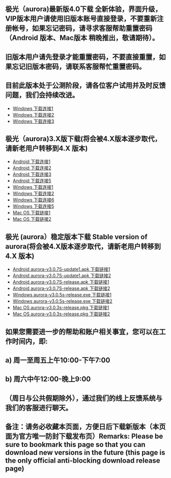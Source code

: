 ## 极光（aurora)最新版4.0下载 全新体验，界面升级，VIP版本用户请使用旧版本账号直接登录，不要重新注册帐号，如果忘记密码，请寻求客服帮助重置密码（Android 版本、Mac版本 稍晚推出，敬请期待）。
## 旧版本用户请先登录才能重置密码，不要直接重置，如果忘记旧版本密码，请联系客服帮忙重置密码。
## 目前此版本处于公测阶段，请各位客户试用并及时反馈问题，我们会持续改进。
- <a href="https://files.7ecnologia.com/aurora-4.0_windows.exe"> Windows 下载连接1</a>
- <a href="https://files.jsa1004.com/aurora-4.0_windows.exe"> Windows 下载连接2</a>
- <a href="https://yogurtp3.com:10014/download/aurora-4.0_windows.exe"> Windows 下载连接3</a>



## 极光（aurora)3.X版下载(将会被4.X版本逐步取代，请新老用户转移到4.X 版本)
- <a href="https://files.7ecnologia.com/aurora_v3.0.8-arm64.apk"> Android 下载连接1</a>
- <a href="https://files.jsa1004.com/aurora_v3.0.8-arm64.apk"> Android 下载连接2</a>
- <a href="http://121.10.141.102:8888/new.apk"> Android 下载连接3</a>
- <a href="https://121.10.141.102:8889/new.apk"> Android 下载连接5</a>
- <a href="https://files.7ecnologia.com/Aurora_3.0.6_x86_zh-CN.msi"> Windows 下载连接1</a>
- <a href="https://files.jsa1004.com/Aurora_3.0.6_x86_zh-CN.msi"> Windows 下载连接2</a>
- <a href="http://121.10.141.102:8888/new.msi"> Windows 下载连接6</a>
- <a href="https://121.10.141.102:8889/new.msi"> Windows 下载连接5</a>
- <a href="https://m.jsa1004.com/Aurora_3.0.6_x64.dmg"> Mac OS 下载链接1</a>
- <a href="https://files.7ecnologia.com/Aurora_3.0.6_x64.dmg"> Mac OS 下载链接2</a>


## 极光 (aurora）稳定版本下载 Stable version of aurora(将会被4.X版本逐步取代，请新老用户转移到4.X 版本)
- <a href="https://a.jsa1004.com/aurora-v3.0.7S-update1.apk"> Android aurora-v3.0.7S-update1.apk 下载链接1</a>
- <a href="https://files.7ecnologia.com/aurora-v3.0.7S-update1.apk"> Android aurora-v3.0.7S-update1.apk 下载链接2</a>
- <a href="https://a.jsa1004.com/aurora-v3.0.7S-release.apk"> Android aurora-v3.0.7S-release.apk 下载链接1</a>
- <a href="https://files.7ecnologia.com/aurora-v3.0.7S-release.apk"> Android aurora-v3.0.7S-release.apk 下载链接2</a>
- <a href="https://w.jsa1004.com/aurora-v3.0.5s-release.exe"> Windows aurora-v3.0.5s-release.exe 下载链接1</a>
- <a href="https://files.7ecnologia.com/aurora-v3.0.5s-release.exe"> Windows aurora-v3.0.5s-release.exe 下载链接2</a>
- <a href="https://m.jsa1004.com/aurora-v3.0.3s-release.pkg"> Mac OS aurora-v3.0.3s-release.pkg 下载链接1</a>
- <a href="https://files.7ecnologia.com/aurora-v3.0.3s-release.pkg"> Mac OS aurora-v3.0.3s-release.pkg 下载链接2</a>
## 如果您需要进一步的帮助和账户相关事宜，您可以在工作时间内，即:
## a) 周一至周五上午10:00-下午7:00
## b) 周六中午12:00-晚上9:00
## （周日与公共假期除外），通过我们的线上反馈系统与我们的客服进行聊天。
## 备注：请务必收藏本页面，方便日后下载新版本（本页面为官方唯一防封下载发布页）Remarks: Please be sure to bookmark this page so that you can download new versions in the future (this page is the only official anti-blocking download release page)
